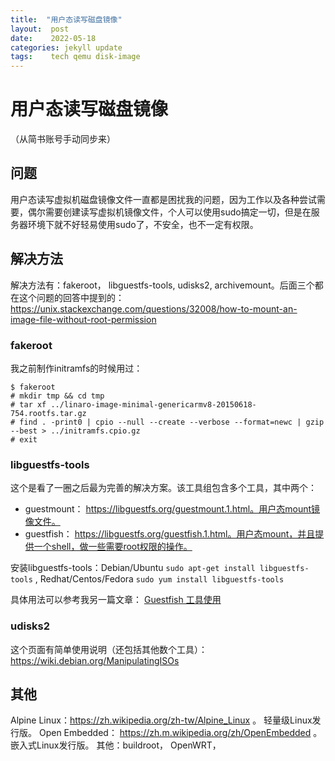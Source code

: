```yaml
---
title:  "用户态读写磁盘镜像"
layout:  post
date:    2022-05-18
categories: jekyll update
tags:    tech qemu disk-image
---
```


# 用户态读写磁盘镜像

（从简书账号手动同步来）

## 问题

用户态读写虚拟机磁盘镜像文件一直都是困扰我的问题，因为工作以及各种尝试需要，偶尔需要创建读写虚拟机镜像文件，个人可以使用sudo搞定一切，但是在服务器环境下就不好轻易使用sudo了，不安全，也不一定有权限。

## 解决方法

解决方法有：fakeroot， libguestfs-tools, udisks2, archivemount。后面三个都在这个问题的回答中提到的：https://unix.stackexchange.com/questions/32008/how-to-mount-an-image-file-without-root-permission

### fakeroot

我之前制作initramfs的时候用过：
```shell
$ fakeroot
# mkdir tmp && cd tmp
# tar xf ../linaro-image-minimal-genericarmv8-20150618-754.rootfs.tar.gz
# find . -print0 | cpio --null --create --verbose --format=newc | gzip --best > ../initramfs.cpio.gz
# exit
```

### libguestfs-tools

这个是看了一圈之后最为完善的解决方案。该工具组包含多个工具，其中两个：
  * guestmount： https://libguestfs.org/guestmount.1.html。用户态mount镜像文件。
  * guestfish： https://libguestfs.org/guestfish.1.html。用户态mount，并且提供一个shell，做一些需要root权限的操作。

安装libguestfs-tools：Debian/Ubuntu `sudo apt-get install libguestfs-tools`  , Redhat/Centos/Fedora `sudo yum install libguestfs-tools`

具体用法可以参考我另一篇文章： [Guestfish 工具使用](https://www.jianshu.com/p/417d7e05f312)

### udisks2

这个页面有简单使用说明（还包括其他数个工具）： https://wiki.debian.org/ManipulatingISOs

## 其他
Alpine Linux：https://zh.wikipedia.org/zh-tw/Alpine_Linux 。 轻量级Linux发行版。
Open Embedded： https://zh.m.wikipedia.org/zh/OpenEmbedded 。 嵌入式Linux发行版。
其他：buildroot， OpenWRT，

